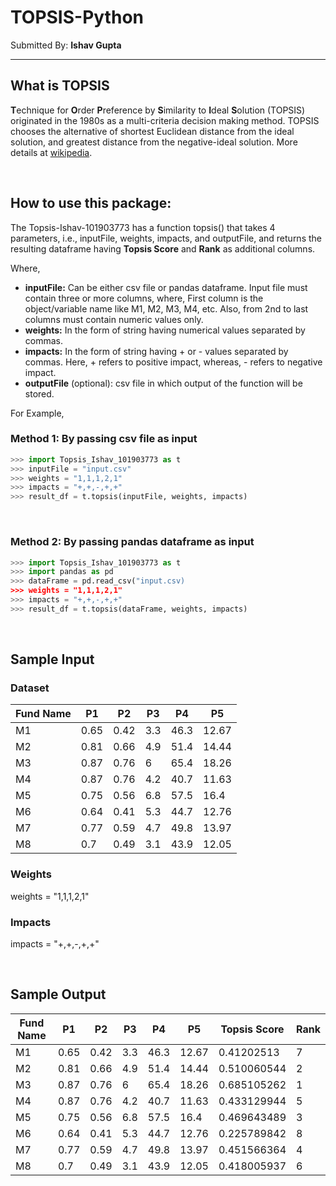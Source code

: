 # TOPSIS-Python

Submitted By: **Ishav Gupta**

***

## What is TOPSIS

**T**echnique for **O**rder **P**reference by **S**imilarity to **I**deal
**S**olution (TOPSIS) originated in the 1980s as a multi-criteria decision
making method. TOPSIS chooses the alternative of shortest Euclidean distance
from the ideal solution, and greatest distance from the negative-ideal
solution. More details at [wikipedia](https://en.wikipedia.org/wiki/TOPSIS).

<br>

## How to use this package:

The Topsis-Ishav-101903773 has a function topsis() that takes 4 parameters, i.e., inputFile, weights, impacts, and outputFile, and returns the resulting dataframe having **Topsis Score** and **Rank** as additional columns. 

Where,

* **inputFile:** Can be either csv file or pandas dataframe. Input file must contain three or more columns, where, First column is the object/variable name like M1, M2, M3, M4, etc. Also, from 2nd to last columns must contain numeric values only.
* **weights:** In the form of string having numerical values separated by commas.
* **impacts:** In the form of string having + or - values separated by commas. Here, + refers to positive impact, whereas, - refers to negative impact.
* **outputFile** (optional): csv file in which output of the function will be stored.


For Example,

### Method 1: By passing csv file as input
```python
>>> import Topsis_Ishav_101903773 as t
>>> inputFile = "input.csv"
>>> weights = "1,1,1,2,1"
>>> impacts = "+,+,-,+,+"
>>> result_df = t.topsis(inputFile, weights, impacts)
```
<br>

### Method 2: By passing pandas dataframe as input
```python
>>> import Topsis_Ishav_101903773 as t
>>> import pandas as pd
>>> dataFrame = pd.read_csv("input.csv)
>>> weights = "1,1,1,2,1"
>>> impacts = "+,+,-,+,+"
>>> result_df = t.topsis(dataFrame, weights, impacts)
```

<br>

## Sample Input 

### Dataset

Fund Name | P1 | P2 | P3 | P4 | P5
----------|----|----|----|----|----
M1 | 0.65 | 0.42 | 3.3 | 46.3 | 12.67
M2 | 0.81 | 0.66 | 4.9 | 51.4 | 14.44
M3 | 0.87 | 0.76 | 6 | 65.4 | 18.26
M4 | 0.87 | 0.76 | 4.2 | 40.7 | 11.63
M5 | 0.75 | 0.56 | 6.8 | 57.5 | 16.4
M6 | 0.64 | 0.41 | 5.3 | 44.7 | 12.76
M7 | 0.77 | 0.59 | 4.7 | 49.8 | 13.97
M8 | 0.7 | 0.49 | 3.1 | 43.9 | 12.05

### Weights

weights = "1,1,1,2,1"

### Impacts

impacts = "+,+,-,+,+"

<br>

## Sample Output

Fund Name | P1 | P2 | P3 | P4 | P5 | Topsis Score | Rank
----------|----|----|----|----|----|--------------|------
M1 | 0.65 | 0.42 | 3.3 | 46.3 | 12.67 | 0.41202513 | 7
M2 | 0.81 | 0.66 | 4.9 | 51.4 | 14.44 | 0.510060544 | 2
M3 | 0.87 | 0.76 | 6 | 65.4 | 18.26 | 0.685105262 | 1
M4 | 0.87 | 0.76 | 4.2 | 40.7 | 11.63 | 0.433129944 | 5
M5 | 0.75 | 0.56 | 6.8 | 57.5 | 16.4 | 0.469643489 | 3
M6 | 0.64 | 0.41 | 5.3 | 44.7 | 12.76 | 0.225789842 | 8
M7 | 0.77 | 0.59 | 4.7 | 49.8 | 13.97 | 0.451566364 | 4
M8 | 0.7 | 0.49 | 3.1 | 43.9 | 12.05 | 0.418005937 | 6 

<br>